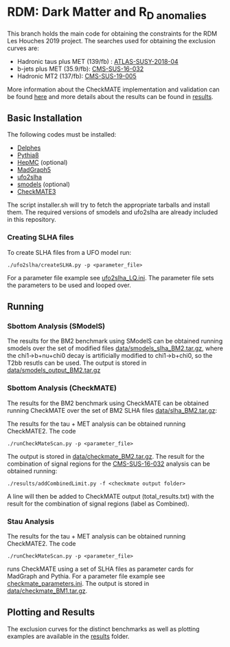 # RDM: Dark Matter and R<sub>D anomalies

This branch holds the main code for obtaining the constraints for the RDM Les Houches 2019 project.
The searches used for obtaining the exclusion curves are:

 * Hadronic taus plus MET (139/fb) : [ATLAS-SUSY-2018-04](https://atlas.web.cern.ch/Atlas/GROUPS/PHYSICS/PAPERS/SUSY-2018-04/)
 * b-jets plus MET (35.9/fb): [CMS-SUS-16-032](http://cms-results.web.cern.ch/cms-results/public-results/publications/SUS-16-032/index.html)
 * Hadronic MT2 (137/fb): [CMS-SUS-19-005](http://cms-results.web.cern.ch/cms-results/public-results/publications/SUS-19-005/index.html)


More information about the CheckMATE implementation and validation can be found [here](./myCheckMateFiles3/README.md)
and more details about the results can be found in [results](./results).

## Basic Installation ##

The following codes must be installed:

  * [Delphes](https://cp3.irmp.ucl.ac.be/projects/delphes)
  * [Pythia8](http://home.thep.lu.se/Pythia/)
  * [HepMC](http://lcgapp.cern.ch/project/simu/HepMC/) (optional)
  * [MadGraph5](https://launchpad.net/mg5amcnlo/)
  * [ufo2slha](https://github.com/andlessa/ufo2slha)
  * [smodels](https://smodels.github.io/) (optional)
  * [CheckMATE3](https://checkmate.hepforge.org/)

The script installer.sh will try to fetch the appropriate tarballs and install them. The required versions of smodels and ufo2slha are already included in this repository.


### Creating SLHA files ###

To create SLHA files from a UFO model run:

```
./ufo2slha/createSLHA.py -p <parameter_file>
```

For a parameter file example see [ufo2slha_LQ.ini](./ufo2slha_LQ.ini).
The parameter file sets the parameters to be used and looped over.

## Running ##

### Sbottom Analysis (SModelS) ###

The results for the BM2 benchmark using SModelS can be obtained running smodels over the set of modified files
[data/smodels_slha_BM2.tar.gz](data/smodels_slha_BM2.tar.gz), where the chi1->b+nu+chi0 decay is artificially modified to chi1->b+chi0, so the T2bb resutls can be used.
The output is stored in [data/smodels_output_BM2.tar.gz](data/smodels_output_BM2.tar.gz)

### Sbottom Analysis (CheckMATE) ###

The results for the BM2 benchmark using CheckMATE can be obtained running CheckMATE over the set of BM2 SLHA files
[data/slha_BM2.tar.gz](data/slha_BM2.tar.gz):

The results for the tau + MET analysis can be obtained running CheckMATE2. The code

```
./runCheckMateScan.py -p <parameter_file>
```

The output is stored in [data/checkmate_BM2.tar.gz](data/checkmate_BM2.tar.gz).
The result for the combination of signal regions for the  [CMS-SUS-16-032](http://cms-results.web.cern.ch/cms-results/public-results/publications/SUS-16-032/index.html)
analysis can be obtained running:


```
./results/addCombinedLimit.py -f <checkmate output folder>
```

A line will then be added to CheckMATE output (total_results.txt) with the result for the combination of signal regions (label as Combined).

### Stau Analysis ###

The results for the tau + MET analysis can be obtained running CheckMATE2. The code

```
./runCheckMateScan.py -p <parameter_file>
```

runs CheckMATE using a set of SLHA files as parameter cards for MadGraph and Pythia.
For a parameter file example see [checkmate_parameters.ini](./checkmate_parameters.ini).
The output is stored in [data/checkmate_BM1.tar.gz](data/checkmate_BM1.tar.gz).


## Plotting and Results ##

The exclusion curves for the distinct benchmarks as well as plotting examples are available in the [results](results) folder.
